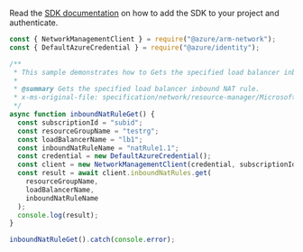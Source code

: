 Read the [SDK documentation](https://github.com/Azure/azure-sdk-for-js/blob/%40azure%2Farm-network_28.0.0/sdk/network/arm-network/README.md) on how to add the SDK to your project and authenticate.

```javascript
const { NetworkManagementClient } = require("@azure/arm-network");
const { DefaultAzureCredential } = require("@azure/identity");

/**
 * This sample demonstrates how to Gets the specified load balancer inbound NAT rule.
 *
 * @summary Gets the specified load balancer inbound NAT rule.
 * x-ms-original-file: specification/network/resource-manager/Microsoft.Network/stable/2021-08-01/examples/InboundNatRuleGet.json
 */
async function inboundNatRuleGet() {
  const subscriptionId = "subid";
  const resourceGroupName = "testrg";
  const loadBalancerName = "lb1";
  const inboundNatRuleName = "natRule1.1";
  const credential = new DefaultAzureCredential();
  const client = new NetworkManagementClient(credential, subscriptionId);
  const result = await client.inboundNatRules.get(
    resourceGroupName,
    loadBalancerName,
    inboundNatRuleName
  );
  console.log(result);
}

inboundNatRuleGet().catch(console.error);
```
